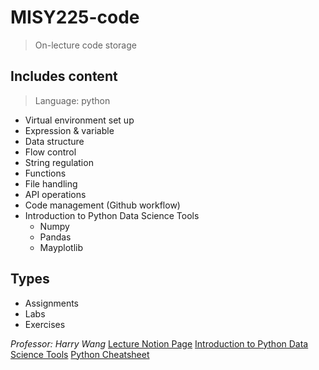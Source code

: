 # MISY225-code
> On-lecture code storage

## Includes content

> Language: python

- Virtual environment set up
- Expression & variable
- Data structure
- Flow control
- String regulation
- Functions
- File handling
- API operations
- Code management (Github workflow)
- Introduction to Python Data Science Tools
    - Numpy
    - Pandas
    - Mayplotlib

## Types

- Assignments
- Labs
- Exercises

*Professor: Harry Wang*
[Lecture Notion Page](https://harryjwang.notion.site/harryjwang/MISY225-Fall-2022-f9a8ab999ada4fafbad8be7869aafd12)
[Introduction to Python Data Science Tools](https://harrywang.me/ds#numpy)
[Python Cheatsheet](https://harrywang.me/python)
